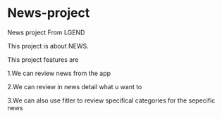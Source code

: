 # News-project
News project From LGEND


This project is about NEWS.


This project features are

  1.We can review news from the app
  
  2.We can review in news detail what u want to
  
  3.We can also use fitler to review specifical categories for the sepecific news
  
  
  
